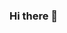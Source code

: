 ### Hi there 👋

<!--
**NiLongAo/NiLongAo** is a ✨ _special_ ✨ repository because its `README.md` (this file) appears on your GitHub profile.

Here are some ideas to get you started:

- 💬 Ask me about QQ:1328254962
- 📫 How to reach email:1328254962@qq.com
